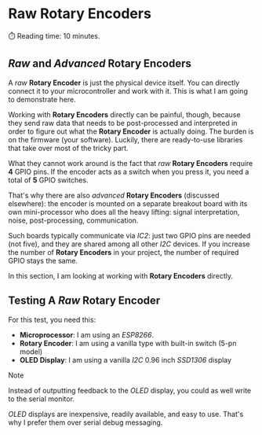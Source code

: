 # Raw Rotary Encoders
:stopwatch: Reading time: 10 minutes.

## *Raw* and *Advanced* Rotary Encoders
A *raw* **Rotary Encoder** is just the physical device itself. You can directly connect it to your microcontroller and work with it. This is what I am going to demonstrate here.

Working with **Rotary Encoders** directly can be painful, though, because they send raw data that needs to be post-processed and interpreted in order to figure out what the **Rotary Encoder** is actually doing. The burden is on the firmware (your software). Luckily, there are ready-to-use libraries that take over most of the tricky part.

What they cannot work around is the fact that *raw* **Rotary Encoders** require **4** GPIO pins. If the encoder acts as a switch when you press it, you need a total of **5** GPIO switches.

That's why there are also *advanced* **Rotary Encoders** (discussed elsewhere): the encoder is mounted on a separate breakout board with its own mini-processor who does all the heavy lifting: signal interpretation, noise, post-processing, communication. 

Such boards typically communicate via *IC2*: just two GPIO pins are needed (not five), and they are shared among all other *I2C* devices. If you increase the number of **Rotary Encoders** in your project, the number of required GPIO stays the same.

In this section, I am looking at working with **Rotary Encoders** directly.

## Testing A *Raw* Rotary Encoder

For this test, you need this:

* **Microprocessor**: I am using an *ESP8266*.
* **Rotary Encoder**: I am using a vanilla type with built-in switch (5-pn model)
* **OLED Display**: I am using a vanilla *I2C* 0.96 inch *SSD1306* display

> [!NOTE]  
> Instead of outputting feedback to the *OLED* display, you could as well write to the serial monitor.
>
> *OLED* displays are inexpensive, readily available, and easy to use. That's why I prefer them over serial debug messaging.

